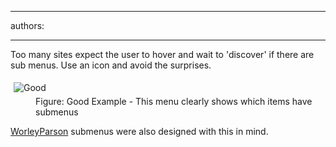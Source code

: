 

---
authors:

---




<span class='intro'> <p>Too many sites expect the user to hover and wait to 
     'discover' if there are sub menus. Use an icon and avoid the 
     surprises.
                </p> </span>

<dl class="goodImage"><dt> 
      <img src="http&#58;//www.ssw.com.au/SSW/Standards/Rules/Images/SubmenusHaveIcons_Good.gif" alt="Good" style="margin&#58;5px;" /> 
   </dt><dd>Figure&#58; Good Example - This menu clearly shows which items have submenus</dd></dl><p>
   <a href="http&#58;//www.worleyparsons.com/csg/infrastructureandenvironment/resource_infrastructure/Pages/default.aspx" target="_blank">WorleyParson</a> submenus were also designed with this in mind.</p>


